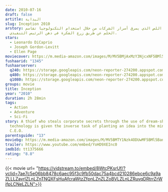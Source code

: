 ```yaml
---
date: 2010-07-16
draft: false
artitle: البداية
slug: Inception 2010
arstory: يرد اللص الذي يسرق أسرار الشركات من خلال استخدام التكنولوجيا تقاسم
  الحلم عن طريق زرع الفكرة في ذهن الرئيس التنفيذي.
stars:
  - Leonardo DiCaprio
  - Joseph Gordon-Levitt
  - Ellen Page
moviecover: https://m.media-amazon.com/images/M/MV5BMjAxMzY3NjcxNF5BMl5BanBnXkFtZTcwNTI5OTM0Mw@@._V1_FMjpg_UX700_.jpg
fushaarid: "1345"
fushaarserver:
  q240: https://storage.googleapis.com/neon-reporter-274200.appspot.com/fushaar/media/1345/1345-240p.mp4
  q480: https://storage.googleapis.com/neon-reporter-274200.appspot.com/fushaar/media/1345/1345-480p.mp4
  q1080: https://storage.googleapis.com/neon-reporter-274200.appspot.com/fushaar/media/1345/1345.mp4
groups: movie
title: Inception
year: "2010"
duration: 2h 28min
tags:
  - Action
  - Adventure
  - Sci-Fi
story: A thief who steals corporate secrets through the use of dream-sharing
  technology is given the inverse task of planting an idea into the mind of a
  C.E.O.
parentsguide: "13"
moviebg: https://m.media-amazon.com/images/M/MV5BMTY1Nzk4ODUwMF5BMl5BanBnXkFtZTcwMzc0OTk1Mw@@._V1_.jpg
trailer: https://www.youtube.com/embed/YoHD9XEInc0
imdbId: tt1375666
rating: "8.8"
---
```


{{< movie url= "https://vidstream.to/embed/8WtcPKsrUf/?vclid=7ae7c5e06bb8478c6aec95f3c9fb50dac75a4bcd210286ebce6c9a9aZLLLZavrlZLnLZnTNQXFsHuAfcraWtzZfpnLZnZLZoBVLZLnLZRuvqDRtrrZrWifpLCNeLZLN">}}

